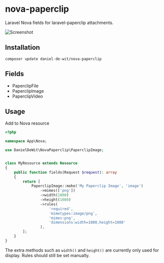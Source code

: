 # nova-paperclip
Laravel Nova fields for laravel-paperclip attachments.

![Screenshot](https://github.com/daniel-de-wit/nova-paperclip/raw/master/screenshot.png)

## Installation

```
composer update daniel-de-wit/nova-paperclip
```

## Fields

 - PaperclipFile
 - PaperclipImage
 - PaperclipVideo

## Usage

Add to Nova resource

```php
<?php

namespace App\Nova;

use DanielDeWit\NovaPaperclip\PaperclipImage;


class MyResource extends Resource
{
    public function fields(Request $request): array
    {
        return [
            PaperclipImage::make('My Paperclip Image', 'image')
                ->mimes(['png'])
                ->width(1080)
                ->height(1080)
                ->rules(
                    'required',
                    'mimetypes:image/png',
                    'mimes:png',
                    'dimensions:width=1080,height=1080'
                ),
        ];
    }
}
```

The extra methods such as `width()` and `height()` are currently only used for display. Rules should still be set manually.

